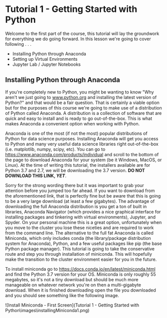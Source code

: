 # Tutorial 1 - Getting Started with Python
Welcome to the first part of the course, this tutorial will lay the groundwork for everything we do going forward. In this lesson we're going to cover following . . .
 - Installing Python through Anaconda
 - Setting up Virtual Environments
 - Jupyter Lab / Jupyter Notebooks

 ## Installing Python through Anaconda
 If you're completely new to Python, you might be wanting to know "Why aren't we just going to www.python.org and installing the latest version of Python?" and that would be a fair question. That is certainly a viable option but for the purposes of this course we're going to make use of a distribution of Python called Anaconda. A distribution is a collection of software that are quick and easy to install and is ready to go out-of-the-box. This is what makes Anaconda a convenient option when working with Python.

 Anaconda is one of the most (if not the most) popular distributions of Python for data science purposes. Installing Anaconda will get you access to Python and many very useful data science libraries right out-of-the-box (i.e. matplotlib, numpy, scipy, etc). You can go to https://www.anaconda.com/products/individual and scroll to the bottom of the page to download Anaconda for your system (be it Windows, MacOS, or Linux). At the time of writing this tutorial, the installers available are for Python 3.7 and 2.7, we will be downloading the 3.7 version. **DO NOT DOWNLOAD THIS LINK, *YET***. 
 
 Sorry for the strong wording there but it was important to grab your attention before you jumped too far ahead. If you want to download from the aforementioned link, that is perfectly fine but be aware that this is going to be a very large download (at least a few gigabytes). The advantage of downloading the full Anaconda distribution is you get a ton of built in libraries, Anaconda Navigator (which provides a nice graphical interface for installing packages and tinkering with virtual environments), Jupyter, and Spyder. On your personal machine this is a great option, unfortunately when you move to the cluster you lose these niceties and are required to work from the command line. The alternative to the full fat Anaconda is called Miniconda, which only includes conda (the library/package distribution system for Anaconda), Python, and a few useful packages like pip (the base Python package manager). This tutorial is going to take the conservative route and step you through installation of miniconda. This will hopefully make the transition to the cluster environment easier for you in the future.

 To install miniconda go to https://docs.conda.io/en/latest/miniconda.html and find the Python 3.7 version for your OS. Miniconda is only roughly 55 megabytes, so it's not a tiny download but should be much more manageable on whatever network you're on then a multi-gigabyte download. When it is finished downloading open the file you downloaded and you should see something like the following image.

 ![Install Miniconda - First Screen](Tutorial 1 - Getting Started with Python\images\installingMiniconda1.png)